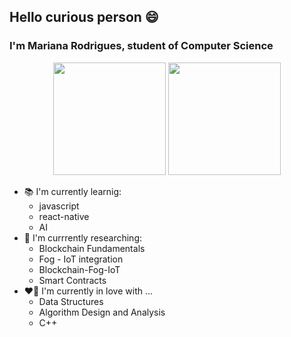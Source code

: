 ## Hello curious person 😄 
### I'm Mariana Rodrigues, student of Computer Science

<div align="center">
  <img height="180em" src="https://github-readme-stats.vercel.app/api?username=marirodriguesxx&show_icons=true&theme=rose_pine&include_all_commits=true&count_private=true"/>
  <img height="180em" src="https://github-readme-stats.vercel.app/api/top-langs/?username=marirodriguesxx&layout=compact&langs_count=7&theme=dracula"/>
</div>
  
 
 - 📚 I'm currently learnig:
    - javascript
    - react-native
    - AI
 - 🤯 I'm currrently researching:
    - Blockchain Fundamentals
    - Fog - IoT integration
    - Blockchain-Fog-IoT
    - Smart Contracts
 - ❤️‍🔥	 I'm currently in love with ...
    - Data Structures
    - Algorithm Design and Analysis
    - C++ 


